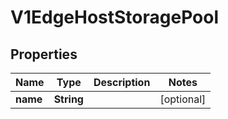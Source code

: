 # V1EdgeHostStoragePool

## Properties
Name | Type | Description | Notes
------------ | ------------- | ------------- | -------------
**name** | **String** |  |  [optional]
